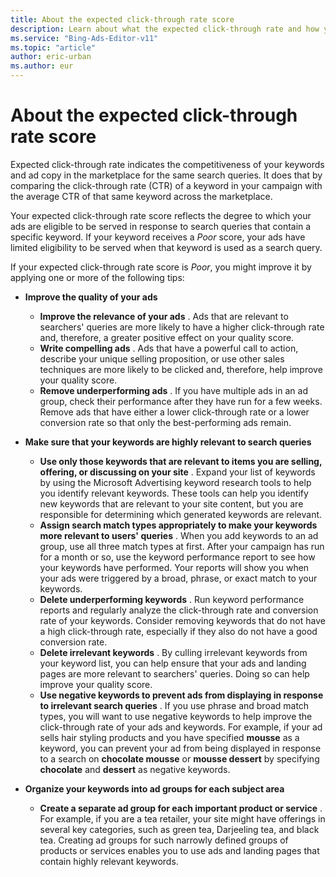 ```yaml
---
title: About the expected click-through rate score
description: Learn about what the expected click-through rate and how you can use Microsoft Advertising Editor to improve it.
ms.service: "Bing-Ads-Editor-v11"
ms.topic: "article"
author: eric-urban
ms.author: eur
---
```


# About the expected click-through rate score

Expected click-through rate indicates the competitiveness of your keywords and ad copy in the marketplace for the same search queries. It does that by comparing the click-through rate (CTR) of a keyword in your campaign with the average CTR of that same keyword across the marketplace.

Your expected click-through rate score reflects the degree to which your ads are eligible to be served in response to search queries that contain a specific keyword. If your keyword receives a *Poor* score, your ads have limited eligibility to be served when that keyword is used as a search query.

If your expected click-through rate score is *Poor*, you might improve it by applying one or more of the following tips:
- **Improve the quality of your ads**
   - **Improve the relevance of your ads** . Ads that are relevant to searchers' queries are more likely to have a higher click-through rate and, therefore, a greater positive effect on your quality score.
   - **Write compelling ads** . Ads that have a powerful call to action, describe your unique selling proposition, or use other sales techniques are more likely to be clicked and, therefore, help improve your quality score.
   - **Remove underperforming ads** . If you have multiple ads in an ad group, check their performance after they have run for a few weeks. Remove ads that have either a lower click-through rate or a lower conversion rate so that only the best-performing ads remain.

- **Make sure that your keywords are highly relevant to search queries**
   - **Use only those keywords that are relevant to items you are selling, offering, or discussing on your site** . Expand your list of keywords by using the Microsoft Advertising keyword research tools to help you identify relevant keywords. These tools can help you identify new keywords that are relevant to your site content, but you are responsible for determining which generated keywords are relevant.
   - **Assign search match types appropriately to make your keywords more relevant to users' queries** . When you add keywords to an ad group, use all three match types at first. After your campaign has run for a month or so, use the keyword performance report to see how your keywords have performed. Your reports will show you when your ads were triggered by a broad, phrase, or exact match to your keywords.
   - **Delete underperforming keywords** . Run keyword performance reports and regularly analyze the click-through rate and conversion rate of your keywords. Consider removing keywords that do not have a high click-through rate, especially if they also do not have a good conversion rate.
   - **Delete irrelevant keywords** . By culling irrelevant keywords from your keyword list, you can help ensure that your ads and landing pages are more relevant to searchers' queries. Doing so can help improve your quality score.
   - **Use negative keywords to prevent ads from displaying in response to irrelevant search queries** . If you use phrase and broad match types, you will want to use negative keywords to help improve the click-through rate of your ads and keywords. For example, if your ad sells hair styling products and you have specified **mousse** as a keyword, you can prevent your ad from being displayed in response to a search on **chocolate mousse** or **mousse dessert** by specifying **chocolate** and **dessert** as negative keywords.

- **Organize your keywords into ad groups for each subject area**
   - **Create a separate ad group for each important product or service** . For example, if you are a tea retailer, your site might have offerings in several key categories, such as green tea, Darjeeling tea, and black tea. Creating ad groups for such narrowly defined groups of products or services enables you to use ads and landing pages that contain highly relevant keywords.


